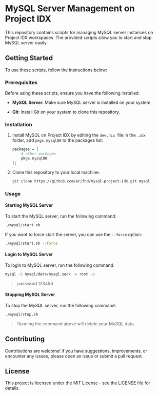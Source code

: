 # MySQL Server Management on Project IDX

This repository contains scripts for managing MySQL server instances on Project IDX workspaces. The provided scripts allow you to start and stop MySQL server easily.

## Getting Started

To use these scripts, follow the instructions below:

### Prerequisites

Before using these scripts, ensure you have the following installed:

- **MySQL Server**: Make sure MySQL server is installed on your system.

- **Git**: Install Git on your system to clone this repository.

### Installation

1. Install MySQL on Project IDX by editing the `dev.nix `file in the `.idx `folder, add `pkgs.mysql80` to the packages list:

    ```nix
    packages = [
        # other packages
        pkgs.mysql80
    ];
    ```

2. Clone this repository to your local machine:

    ```bash
    git clone https://github.com/arifnd/mysql-project-idx.git mysql
    ```

### Usage

#### Starting MySQL Server

To start the MySQL server, run the following command:

```bash
./mysql/start.sh
```

If you want to force start the server, you can use the `--force` option:

```bash
./mysql/start.sh --force
```

#### Login to MySQL Server

To login to MySQL server, run the following command:

```bash
mysql -S mysql/data/mysql.sock -u root -p
```

>password 123456

#### Stopping MySQL Server

To stop the MySQL server, run the following command:

```bash
./mysql/stop.sh
```

>Running the command above will delete your MySQL data.

## Contributing

Contributions are welcome! If you have suggestions, improvements, or encounter any issues, please open an issue or submit a pull request.

## License

This project is licensed under the MIT License - see the [LICENSE](LICENSE) file for details.
